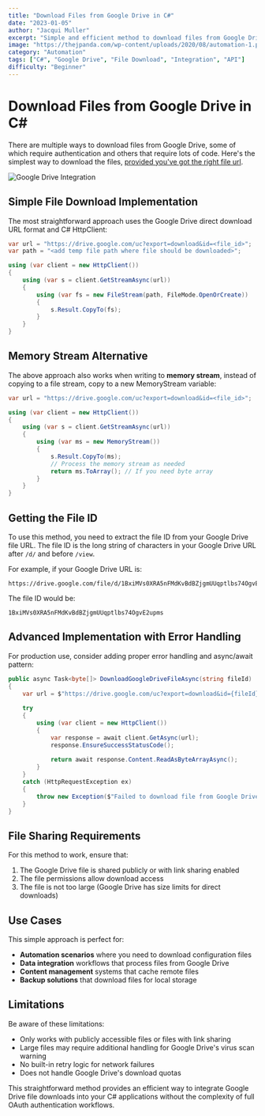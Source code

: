 ```yaml
---
title: "Download Files from Google Drive in C#"
date: "2023-01-05"
author: "Jacqui Muller"
excerpt: "Simple and efficient method to download files from Google Drive using C# HttpClient, with support for both file streams and memory streams."
image: "https://thejpanda.com/wp-content/uploads/2020/08/automation-1.png"
category: "Automation"
tags: ["C#", "Google Drive", "File Download", "Integration", "API"]
difficulty: "Beginner"
---
```


# Download Files from Google Drive in C#

There are multiple ways to download files from Google Drive, some of which require authentication and others that require lots of code. Here's the simplest way to download the files, [provided you've got the right file url](https://www.makeuseof.com/create-direct-link-google-drive-files/).

![Google Drive Integration](https://thejpanda.com/wp-content/uploads/2020/08/automation-1.png)

## Simple File Download Implementation

The most straightforward approach uses the Google Drive direct download URL format and C# HttpClient:

```csharp
var url = "https://drive.google.com/uc?export=download&id=<file_id>";
var path = "<add temp file path where file should be downloaded>";

using (var client = new HttpClient())
{
    using (var s = client.GetStreamAsync(url))
    {
        using (var fs = new FileStream(path, FileMode.OpenOrCreate))
        {
            s.Result.CopyTo(fs);
        }
    }
}
```

## Memory Stream Alternative

The above approach also works when writing to **memory stream**, instead of copying to a file stream, copy to a new MemoryStream variable:

```csharp
var url = "https://drive.google.com/uc?export=download&id=<file_id>";

using (var client = new HttpClient())
{
    using (var s = client.GetStreamAsync(url))
    {
        using (var ms = new MemoryStream())
        {
            s.Result.CopyTo(ms);
            // Process the memory stream as needed
            return ms.ToArray(); // If you need byte array
        }
    }
}
```

## Getting the File ID

To use this method, you need to extract the file ID from your Google Drive file URL. The file ID is the long string of characters in your Google Drive URL after `/d/` and before `/view`.

For example, if your Google Drive URL is:
```
https://drive.google.com/file/d/1BxiMVs0XRA5nFMdKvBdBZjgmUUqptlbs74OgvE2upms/view
```

The file ID would be:
```
1BxiMVs0XRA5nFMdKvBdBZjgmUUqptlbs74OgvE2upms
```

## Advanced Implementation with Error Handling

For production use, consider adding proper error handling and async/await pattern:

```csharp
public async Task<byte[]> DownloadGoogleDriveFileAsync(string fileId)
{
    var url = $"https://drive.google.com/uc?export=download&id={fileId}";
    
    try
    {
        using (var client = new HttpClient())
        {
            var response = await client.GetAsync(url);
            response.EnsureSuccessStatusCode();
            
            return await response.Content.ReadAsByteArrayAsync();
        }
    }
    catch (HttpRequestException ex)
    {
        throw new Exception($"Failed to download file from Google Drive: {ex.Message}", ex);
    }
}
```

## File Sharing Requirements

For this method to work, ensure that:

1. The Google Drive file is shared publicly or with link sharing enabled
2. The file permissions allow download access
3. The file is not too large (Google Drive has size limits for direct downloads)

## Use Cases

This simple approach is perfect for:

- **Automation scenarios** where you need to download configuration files
- **Data integration** workflows that process files from Google Drive
- **Content management** systems that cache remote files
- **Backup solutions** that download files for local storage

## Limitations

Be aware of these limitations:

- Only works with publicly accessible files or files with link sharing
- Large files may require additional handling for Google Drive's virus scan warning
- No built-in retry logic for network failures
- Does not handle Google Drive's download quotas

This straightforward method provides an efficient way to integrate Google Drive file downloads into your C# applications without the complexity of full OAuth authentication workflows.